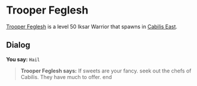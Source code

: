 # Trooper Feglesh



[Trooper Feglesh](/npc/106070) is a level 50 Iksar Warrior that spawns in [Cabilis East](/zone/106).



## Dialog

**You say:** `Hail`



>**Trooper Feglesh says:** If sweets are your fancy. seek out the chefs of Cabilis.  They have much to offer.
end





